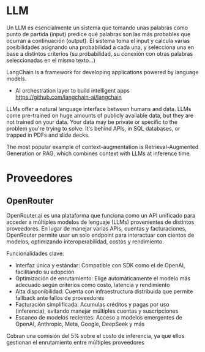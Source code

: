 # LLM

Un LLM es esencialmente un sistema que tomando unas palabras como punto de partida (input) predice qué palabras son las más probables que ocurran a continuación (output). El sistema toma el input y calcula varias posibilidades asignando una probabilidad a cada una, y selecciona una en base a distintos criterios (su probabilidad, su conexión con otras palabras seleccionadas en el mismo texto...)


LangChain is a framework for developing applications powered by language models.
- AI orchestration layer to build intelligent apps
https://github.com/langchain-ai/langchain



LLMs offer a natural language interface between humans and data. LLMs come pre-trained on huge amounts of publicly available data, but they are not trained on your data. Your data may be private or specific to the problem you're trying to solve. It's behind APIs, in SQL databases, or trapped in PDFs and slide decks.


The most popular example of context-augmentation is Retrieval-Augmented Generation or RAG, which combines context with LLMs at inference time.


# Proveedores

## OpenRouter

OpenRouter.ai es una plataforma que funciona como un API unificado para acceder a múltiples modelos de lenguaje (LLMs) provenientes de distintos proveedores. En lugar de manejar varias APIs, cuentas y facturaciones, OpenRouter permite usar un solo endpoint para interactuar con cientos de modelos, optimizando interoperabilidad, costos y rendimiento.


Funcionalidades clave:

- Interfaz única y estándar: Compatible con SDK como el de OpenAI, facilitando su adopción
- Optimización de enrutamiento: Elige automáticamente el modelo más adecuado según criterios como costo, latencia y rendimiento
- Alta disponibilidad: Cuenta con infraestructura distribuida que permite fallback ante fallos de proveedores
- Facturación simplificada: Acumulas créditos y pagas por uso (inferencia), evitando manejar múltiples cuentas y suscripciones
- Escaneo de modelos recientes: Acceso a modelos emergentes de OpenAI, Anthropic, Meta, Google, DeepSeek y más


Cobran una comisión del 5% sobre el costo de inferencia, ya que ellos gestionan el enrutamiento entre múltiples proveedores

